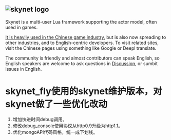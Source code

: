 ## ![skynet logo](https://github.com/cloudwu/skynet/wiki/image/skynet_metro.jpg)

Skynet is a multi-user Lua framework supporting the actor model, often used in games.

[It is heavily used in the Chinese game industry](https://github.com/cloudwu/skynet/wiki/Uses), but is also now spreading to other industries, and to English-centric developers. To visit related sites, visit the Chinese pages using something like Google or Deepl translate.

The community is friendly and almost contributors can speak English, so English speakers are welcome to ask questions in [Discussion](https://github.com/cloudwu/skynet/discussions), or sumbit issues in English.

# skynet_fly使用的skynet维护版本，对skynet做了一些优化改动

1. 增加快进时间debug调用。
2. 修改debug_console使用协议从http0.9升级为http1.1。
3. 优化mongoAPI代码风格，统一成下划线。